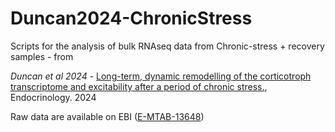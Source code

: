 # Duncan2024-ChronicStress

Scripts for the analysis of bulk RNAseq data from Chronic-stress + recovery samples - from 

*Duncan et al 2024* - [Long-term, dynamic remodelling of the corticotroph transcriptome and excitability after a period of chronic stress.](https://pubmed.ncbi.nlm.nih.gov/39423299/), Endocrinology. 2024

Raw data are available on EBI ([E-MTAB-13648](https://www.ebi.ac.uk/biostudies/arrayexpress/studies/E-MTAB-13648))
